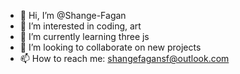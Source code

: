 - 👋 Hi, I’m @Shange-Fagan
- 👀 I’m interested in coding, art
- 🌱 I’m currently learning three js
- 💞️ I’m looking to collaborate on new projects
- 📫 How to reach me: shangefagansf@outlook.com

<!---
Shange-Fagan/Shange-Fagan is a ✨ special ✨ repository because its `README.md` (this file) appears on your GitHub profile.
You can click the Preview link to take a look at your changes.
--->
